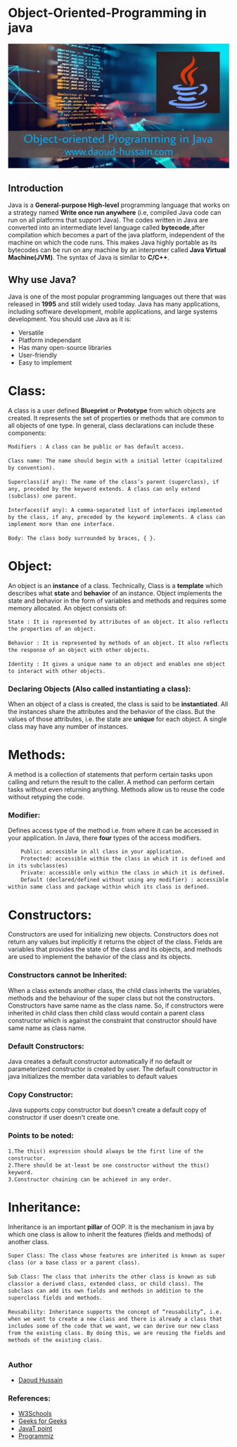 # Object-Oriented-Programming in java
<img src="main-image.jpg">

## Introduction
Java is a **General-purpose High-level** programming language that works on a strategy named **Write once run anywhere** (i.e, compiled Java code can run on all platforms that support Java). The codes written in Java are converted into an intermediate level language called **bytecode**,after compilation which becomes a part of the java platform, independent of the machine on which the code runs. This makes Java highly portable as its bytecodes can be run on any machine by an interpreter called **Java Virtual Machine(JVM)**. The syntax of Java is similar to **C/C++**.

## Why use Java?
Java is one of the most popular programming languages out there that was released in **1995** and still widely used today. Java has many applications, including software development, mobile applications, and large systems development. You should use Java as it is:
- Versatile
- Platform independant
- Has many open-source libraries
- User-friendly
- Easy to implement

# Class:

A class is a user defined **Blueprint** or **Prototype** from which objects are created. It represents the set of properties or methods that are common to all objects of one type. In general, class declarations can include these components:

    Modifiers : A class can be public or has default access.
    
    Class name: The name should begin with a initial letter (capitalized by convention).
    
    Superclass(if any): The name of the class’s parent (superclass), if any, preceded by the keyword extends. A class can only extend (subclass) one parent.
    
    Interfaces(if any): A comma-separated list of interfaces implemented by the class, if any, preceded by the keyword implements. A class can implement more than one interface.
    
    Body: The class body surrounded by braces, { }.

# Object:

An object is an **instance** of a class. Technically, Class is a **template** which describes what **state** and **behavior** of an instance. Object implements the state and behavior in the form of variables and methods and requires some memory allocated. An object consists of:

    State : It is represented by attributes of an object. It also reflects the properties of an object.
    
    Behavior : It is represented by methods of an object. It also reflects the response of an object with other objects.
    
    Identity : It gives a unique name to an object and enables one object to interact with other objects.
    
    
### Declaring Objects (Also called instantiating a class):

When an object of a class is created, the class is said to be **instantiated**. All the instances share the attributes and the behavior of the class. But the values of those attributes, i.e. the state are **unique** for each object. A single class may have any number of instances.

# Methods:

A method is a collection of statements that perform certain tasks upon calling and return the result to the caller. A method can perform certain tasks without even returning anything. Methods allow us to reuse the code without retyping the code.


### Modifier: 
Defines access type of the method i.e. from where it can be accessed in your application. In Java, there **four** types of the access modifiers.
   
        Public: accessible in all class in your application.
        Protected: accessible within the class in which it is defined and in its subclass(es)
        Private: accessible only within the class in which it is defined.
        Default (declared/defined without using any modifier) : accessible within same class and package within which its class is defined.
# Constructors:

Constructors are used for initializing new objects. Constructors does not return any values but implicitly it returns the object of the class. Fields are variables that provides the state of the class and its objects, and methods are used to implement the behavior of the class and its objects.

### Constructors cannot be Inherited:
When a class extends another class, the child class inherits the variables, methods and the behaviour of the super class but not the constructors. Constructors have same name as the class name. So, if constructors were inherited in child class then child class would contain a parent class constructor which is against the constraint that constructor should have same name as class name.

### Default Constructors:

Java creates a default constructor automatically if no default or parameterized constructor is created by user. The default constructor in java initializes the member data variables to default values


### Copy Constructor:
Java supports copy constructor but doesn't create a default copy of constructor if user doesn't create one.

### Points to be noted:

    1.The this() expression should always be the first line of the constructor.
    2.There should be at-least be one constructor without the this() keyword.
    3.Constructor chaining can be achieved in any order.

# Inheritance:

Inheritance is an important **pillar** of OOP. It is the mechanism in java by which one class is allow to inherit the features (fields and methods) of another class.

    Super Class: The class whose features are inherited is known as super class (or a base class or a parent class).
    
    Sub Class: The class that inherits the other class is known as sub class(or a derived class, extended class, or child class). The subclass can add its own fields and methods in addition to the superclass fields and methods.
    
    Reusability: Inheritance supports the concept of “reusability”, i.e. when we want to create a new class and there is already a class that includes some of the code that we want, we can derive our new class from the existing class. By doing this, we are reusing the fields and methods of the existing class.

#

### Author
- <a href="http://daoud-hussain.com/"> Daoud Hussain </a> 
### References:
- <a href="https://www.w3schools.com/java/java_intro.asp"> W3Schools</a> 
- <a href="https://www.geeksforgeeks.org/introduction-to-java/"> Geeks for Geeks </a> 
- <a href="https://www.javatpoint.com/java-tutorial"> JavaT point </a> 
- <a href="https://www.programiz.com/java-programming"> Programmiz </a> 

